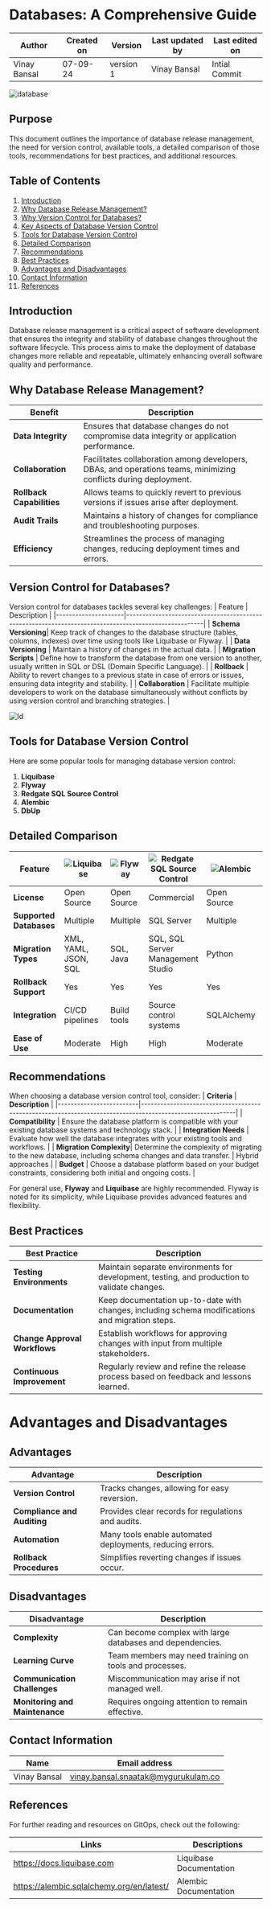 # Databases: A Comprehensive Guide

  | Author        | Created on | Version | Last updated by | Last edited on |
  |-------------|---------|-------------|-------------|---------|
  | Vinay Bansal | 07-09-24 | version 1 | Vinay Bansal | Intial Commit |

![database](https://github.com/user-attachments/assets/5102e5e4-1b85-4d77-9f41-5a3173005ff4)

## Purpose 
This document outlines the importance of database release management, the need for version control, available tools, a detailed comparison of those tools, recommendations for best practices, and additional resources.

## Table of Contents

1. [Introduction](#introduction)
2. [Why Database Release Management?](#why-database-release-management)
3. [Why Version Control for Databases?](#why-version-control-for-databases)
4. [Key Aspects of Database Version Control](#key-aspects-of-database-version-control)
5. [Tools for Database Version Control](#tools-for-database-version-control)
6. [Detailed Comparison](#detailed-comparison)
7. [Recommendations](#recommendations)
8. [Best Practices](#best-practices)
9. [Advantages and Disadvantages](#advantages-and-disadvantages)
10. [Contact Information](#contact-information)
11. [References](#references)
   
## Introduction
Database release management is a critical aspect of software development that ensures the integrity and stability of database changes throughout the software lifecycle. This process aims to make the deployment of database changes more reliable and repeatable, ultimately enhancing overall software quality and performance.

## Why Database Release Management?

| Benefit                | Description                                                                                 |
|-----------------------|---------------------------------------------------------------------------------------------|
| **Data Integrity**     | Ensures that database changes do not compromise data integrity or application performance.  |
| **Collaboration**      | Facilitates collaboration among developers, DBAs, and operations teams, minimizing conflicts during deployment. |
| **Rollback Capabilities** | Allows teams to quickly revert to previous versions if issues arise after deployment.     |
| **Audit Trails**       | Maintains a history of changes for compliance and troubleshooting purposes.                 |
| **Efficiency**         | Streamlines the process of managing changes, reducing deployment times and errors.         |


## Version Control for Databases?
Version control for databases tackles several key challenges:
| Feature             | Description                                                                                          |
|---------------------|------------------------------------------------------------------------------------------------------|
| **Schema Versioning**| Keep track of changes to the database structure (tables, columns, indexes) over time using tools like Liquibase or Flyway. |
| **Data Versioning**  | Maintain a history of changes in the actual data. |
| **Migration Scripts** | Define how to transform the database from one version to another, usually written in SQL or DSL (Domain Specific Language). |
| **Rollback**         | Ability to revert changes to a previous state in case of errors or issues, ensuring data integrity and stability. |
| **Collaboration**    | Facilitate multiple developers to work on the database simultaneously without conflicts by using version control and branching strategies. |



![ld](https://github.com/user-attachments/assets/9d6bd67b-276b-4503-a50d-4d1d9f038838)

## Tools for Database Version Control
Here are some popular tools for managing database version control:
1. **Liquibase**
2. **Flyway**
3. **Redgate SQL Source Control**
4. **Alembic**
5. **DbUp**

## Detailed Comparison

| Feature                      | ![Liquibase](https://github.com/user-attachments/assets/9a36fac6-e9ee-4579-9807-84065ca345fe) | ![Flyway](https://github.com/user-attachments/assets/d98f1d01-be80-4b22-85ef-18eb2a8052de)  | ![Redgate SQL Source Control](https://github.com/user-attachments/assets/1b0328cb-f6c8-4151-a9f0-7229c87bb962) | ![Alembic](https://github.com/user-attachments/assets/ab82d360-d7b1-4d36-87e6-8678667d9239) | ![dbup](https://github.com/user-attachments/assets/6a7a0e9a-037d-44b3-a99c-b12b07afa33b) |
|------------------------------|-----------|--------|----------------------------|---------|------|
| **License**                  | Open Source | Open Source | Commercial                 | Open Source | Open Source |
| **Supported Databases**      | Multiple   | Multiple | SQL Server                 | Multiple | SQL Server, PostgreSQL |
| **Migration Types**          | XML, YAML, JSON, SQL | SQL, Java | SQL, SQL Server Management Studio | Python | C# |
| **Rollback Support**         | Yes       | Yes    | Yes                        | Yes     | No   |
| **Integration**              | CI/CD pipelines | Build tools | Source control systems | SQLAlchemy | .NET applications |
| **Ease of Use**              | Moderate  | High   | High                       | Moderate | Moderate |

## Recommendations
When choosing a database version control tool, consider:
| **Criteria**            | **Description** |
|-------------------------|-----------------------------------------------------------------------------------------------------------|
| **Compatibility**       | Ensure the database platform is compatible with your existing database systems and technology stack.     |
| **Integration Needs**   | Evaluate how well the database integrates with your existing tools and workflows.                        | 
| **Migration Complexity**| Determine the complexity of migrating to the new database, including schema changes and data transfer.    | Hybrid approaches |
| **Budget**              | Choose a database platform based on your budget constraints, considering both initial and ongoing costs.  |

For general use, **Flyway** and **Liquibase** are highly recommended. Flyway is noted for its simplicity, while Liquibase provides advanced features and flexibility.

## Best Practices

| Best Practice                          | Description                                               |
|----------------------------------------|-----------------------------------------------------------|
| **Testing Environments**               | Maintain separate environments for development, testing, and production to validate changes.     |
| **Documentation**                      | Keep documentation up-to-date with changes, including schema modifications and migration steps.  |
| **Change Approval Workflows**          | Establish workflows for approving changes with input from multiple stakeholders.                 |
| **Continuous Improvement**             | Regularly review and refine the release process based on feedback and lessons learned.         |


# Advantages and Disadvantages
## Advantages

| Advantage                                      | Description                                             |
|------------------------------------------------|---------------------------------------------------------|
| **Version Control**                            | Tracks changes, allowing for easy reversion.           |
| **Compliance and Auditing**                    | Provides clear records for regulations and audits.      |
| **Automation**                                 | Many tools enable automated deployments, reducing errors. |
| **Rollback Procedures**                        | Simplifies reverting changes if issues occur.           |

## Disadvantages

| Disadvantage                                   | Description                                             |
|------------------------------------------------|---------------------------------------------------------|
| **Complexity**                                 | Can become complex with large databases and dependencies. |
| **Learning Curve**                             | Team members may need training on tools and processes.  |
| **Communication Challenges**                   | Miscommunication may arise if not managed well.         |
| **Monitoring and Maintenance**                 | Requires ongoing attention to remain effective.         |



## Contact Information

| Name | Email address|
|------|---------------------|
| Vinay Bansal | vinay.bansal.snaatak@mygurukulam.co |

## References
For further reading and resources on GitOps, check out the following:

| Links | Descriptions|
|------|---------------------|
| https://docs.liquibase.com | Liquibase Documentation |
| https://alembic.sqlalchemy.org/en/latest/ | Alembic Documentation |
